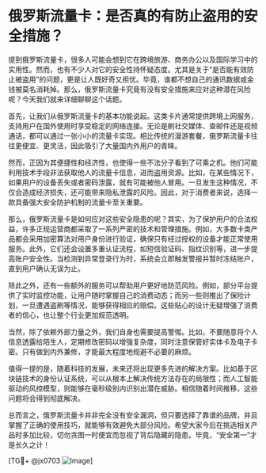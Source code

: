 # 俄罗斯流量卡：是否真的有防止盗用的安全措施？

提到俄罗斯流量卡，很多人可能会想到它在跨境旅游、商务办公以及国际学习中的实用性。然而，也有不少人对它的安全性持怀疑态度。尤其是关于“是否能有效防止被盗用”的问题，更是让人既好奇又担忧。毕竟，谁都不想自己的通讯数据或金钱被莫名消耗掉。那么，俄罗斯流量卡究竟有没有安全措施来应对这种潜在风险呢？今天我们就来详细聊聊这个话题。

首先，让我们从俄罗斯流量卡的基本功能说起。这类卡片通常提供跨境上网服务，支持用户在国外使用时享受稳定的网络连接。无论是刷社交媒体、查邮件还是视频通话，都可以通过一张小小的流量卡实现。相比传统的漫游套餐，俄罗斯流量卡往往更便宜、更灵活，因此吸引了大量国内外用户的青睐。

然而，正因为其便捷性和经济性，也使得一些不法分子看到了可乘之机。他们可能利用技术手段非法获取他人的流量卡信息，进而盗用资源。比如，在某些情况下，如果用户的设备丢失或者密码泄露，就有可能被他人冒用。一旦发生这种情况，不仅会造成经济损失，还可能带来隐私泄露的风险。因此，对于消费者来说，选择一款具备强大安全防护机制的流量卡至关重要。

那么，俄罗斯流量卡是如何应对这些安全隐患的呢？其实，为了保护用户的合法权益，许多正规运营商都采取了一系列严密的技术和管理措施。例如，大多数卡类产品都会采用加密算法对用户身份进行验证，确保只有经过授权的设备才能正常使用服务。此外，它们还会设置多重认证流程，如短信验证码、指纹识别等，进一步提高账户安全性。当检测到异常登录行为时，系统会立即触发警报并暂时冻结账户，直到用户确认无误为止。

除此之外，还有一些额外的服务可以帮助用户更好地防范风险。例如，部分平台提供了实时监控功能，让用户随时掌握自己的消费动态；而另一些则推出了保险计划，一旦遭遇盗刷等情况，能够获得相应的赔偿。这些贴心的设计无疑增强了消费者的信心，也让整个行业更加规范透明。

当然，除了依赖外部力量之外，我们自身也需要提高警惕。比如，不要随意将个人信息透露给陌生人，定期修改密码以增强复杂度，同时注意保管好实体卡及电子卡密。只有做到内外兼修，才能最大程度地规避不必要的麻烦。

值得一提的是，随着科技的发展，未来还将出现更多先进的解决方案。比如基于区块链技术的身份认证系统，可以从根本上解决传统方法存在的局限性；而人工智能驱动的风控模型，则能够在毫秒级别内识别出潜在威胁。相信随着时间推移，这些问题将会得到彻底解决。

总而言之，俄罗斯流量卡并非完全没有安全漏洞，但只要选择了靠谱的品牌，并且掌握了正确的使用技巧，就能够有效避免大部分风险。希望大家今后在挑选相关产品时多加比较，切勿贪图一时便宜而忽视了背后隐藏的隐患。毕竟，“安全第一”才是长久之计！

[TG💪+ @jx0703 ![Image](https://github.com/user-attachments/assets/dbca1d08-cadb-493c-b0ec-ad6f7a83f270)]